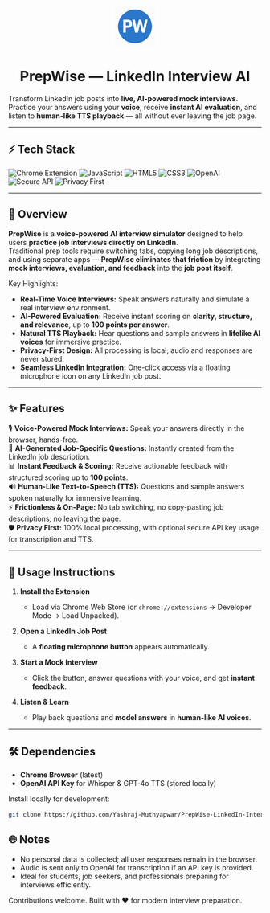 <p align="center">
  <img src="icon128.png" alt="PrepWise Logo" width="80"/>
</p>
<h1 align="center">PrepWise — LinkedIn Interview AI</h1>
 
Transform LinkedIn job posts into **live, AI-powered mock interviews**. Practice your answers using your **voice**, receive **instant AI evaluation**, and listen to **human-like TTS playback** — all without ever leaving the job page.  

---

## ⚡ Tech Stack

![Chrome Extension](https://img.shields.io/badge/Chrome%20Extension-Manifest%20v3-blue?logo=google-chrome&logoColor=white)
![JavaScript](https://img.shields.io/badge/JavaScript-ES6%2B-F7DF1E?logo=javascript&logoColor=black)
![HTML5](https://img.shields.io/badge/HTML5-E34F26?logo=html5&logoColor=white)
![CSS3](https://img.shields.io/badge/CSS3-1572B6?logo=css3&logoColor=white)
![OpenAI](https://img.shields.io/badge/OpenAI-Whisper%20%7C%20GPT--4o-412991?logo=openai&logoColor=white)
![Secure API](https://img.shields.io/badge/Secure%20API%20Handling-Yes-blueviolet)
![Privacy First](https://img.shields.io/badge/Privacy%20First-Local%20Processing-brightgreen)

---

## 📖 Overview
**PrepWise** is a **voice-powered AI interview simulator** designed to help users **practice job interviews directly on LinkedIn**.  
Traditional prep tools require switching tabs, copying long job descriptions, and using separate apps — **PrepWise eliminates that friction** by integrating **mock interviews, evaluation, and feedback** into the **job post itself**.  

Key Highlights:
- **Real-Time Voice Interviews:** Speak answers naturally and simulate a real interview environment.  
- **AI-Powered Evaluation:** Receive instant scoring on **clarity, structure, and relevance**, up to **100 points per answer**.  
- **Natural TTS Playback:** Hear questions and sample answers in **lifelike AI voices** for immersive practice.  
- **Privacy-First Design:** All processing is local; audio and responses are never stored.  
- **Seamless LinkedIn Integration:** One-click access via a floating microphone icon on any LinkedIn job post.  

---

## ✨ Features
🎙 **Voice-Powered Mock Interviews:** Speak your answers directly in the browser, hands-free.  
🤖 **AI-Generated Job-Specific Questions:** Instantly created from the LinkedIn job description.  
📊 **Instant Feedback & Scoring:** Receive actionable feedback with structured scoring up to **100 points**.  
🔊 **Human-Like Text-to-Speech (TTS):** Questions and sample answers spoken naturally for immersive learning.  
⚡ **Frictionless & On-Page:** No tab switching, no copy-pasting job descriptions, no leaving the page.  
🛡 **Privacy First:** 100% local processing, with optional secure API key usage for transcription and TTS.  

---

## 🚀 Usage Instructions
1. **Install the Extension**  
   - Load via Chrome Web Store (or `chrome://extensions` → Developer Mode → Load Unpacked).  

2. **Open a LinkedIn Job Post**  
   - A **floating microphone button** appears automatically.  

3. **Start a Mock Interview**  
   - Click the button, answer questions with your voice, and get **instant feedback**.  

4. **Listen & Learn**  
   - Play back questions and **model answers** in **human-like AI voices**.  

---

## 🛠 Dependencies
- **Chrome Browser** (latest)  
- **OpenAI API Key** for Whisper & GPT‑4o TTS (stored locally)  

Install locally for development:
```bash
git clone https://github.com/Yashraj-Muthyapwar/PrepWise-LinkedIn-Interview-AI.git
```
## 🌐 Notes
- No personal data is collected; all user responses remain in the browser.
- Audio is sent only to OpenAI for transcription if an API key is provided.
- Ideal for students, job seekers, and professionals preparing for interviews efficiently.

Contributions welcome. Built with ❤️ for modern interview preparation.
